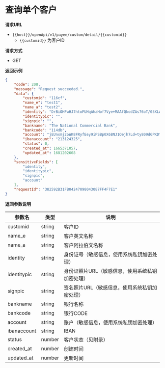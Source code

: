 # 查询单个客户

**请求URL**

- `{{host}}/openApi/v1/payee/custom/detail/{{customid}}`
  - `{{customid}}` 为客户ID



**请求方式**

- GET



**返回示例**

```json
{
    "code": 200,
    "message": "Request succeeded.",
    "data": {
        "customid": "116cf",
        "name_e": "test1",
        "name_a": "test2",
        "identity": "DrBiOHFwHJ7htoFUHqAhaHof7Vye+MAAfQkodZAs76oT/05XLAU+r8zzm0Eh095V+EXAodRYOjLOMIPdXOVSvwCcprJihBSIOYtGNM3a6BJn7aFmhQHSNxTg+6tnMPEPI1fo6855/Frw7daazswOHHW7D44NZptTszkopjDdXnRg68zYsz3TE9MwnpneaSa4Xy2Fw2S/eg7KM9ljDfXNMTzJ+KTvyqA7kyXzVdmIM2qdqPvTGwa20/6DuUHJwZM6HX+hia5Nk5qpu1KhQ3uzv2Ngvm/fhvZTISwBNnEDUYlhOA991Oqpmwp6hXqCEfRX/6hVhMa3b4t6FbpSJM2ZeQ==",
        "identitypic": "",
        "signpic": "",
        "bankname": "The National Commercial Bank",
        "bankcode": "114db",
        "account": "jEUnxmj2oWK8FRyfEey9iPSBp0X6BNJ1Oejh7Ld+ty809dGPKDt1t+r5/LVWC6wDqRBnzyjUNyhMKaUYcDyAHob7KlKInUiZdBSBhcz36pzCQXRcKUSo1LAnXsMUAbnI4shZ3+qBdVmwAN0mH69naKHfzQdBe5NaUm4IgtoVFlsoDnkk2mKttvbNtjTKid+ZDNVwa3WwGwEWxnQTdjGgJMuBDFQZUKJUIE3K6w+NObJjGq5jJyRqty66QN9S0STIMJUnSwWJbtsL8CrUTuK0ghhXhOcfY387Imc7jNO94gzGr8veJNMezUofFe9WZD+vmq9XGyWjRyOk6PyFIqoEgw==",
        "ibanaccount": "213124325",
        "status": 0,
        "created_at": 1665371057,
        "updated_at": 1681202608
    },
    "sensitiveFields": [
        "identity",
        "identitypic",
        "signpic",
        "account"
    ],
    "requestId": "382592B31FB04247098043087FF4F7E1"
}
```



**返回参数说明**

| 参数名      | 类型   | 说明                                            |
| ----------- | ------ | ----------------------------------------------- |
| customid    | string | 客户ID                                          |
| name_e      | string | 客户英文名称                                    |
| name_a      | string | 客户阿拉伯文名称                                |
| identity    | string | 身份证号（敏感信息，使用系统私钥加密处理）      |
| identitypic | string | 身份证照片URL（敏感信息，使用系统私钥加密处理） |
| signpic     | string | 签名照片URL（敏感信息，使用系统私钥加密处理）   |
| bankname    | string | 银行名称                                        |
| bankcode    | string | 银行CODE                                        |
| account     | string | 账户（敏感信息，使用系统私钥加密处理）          |
| ibanaccount | string | IBAN                                            |
| status      | number | 客户状态（见附录）                              |
| created_at  | number | 创建时间                                        |
| updated_at  | number | 更新时间                                        |

